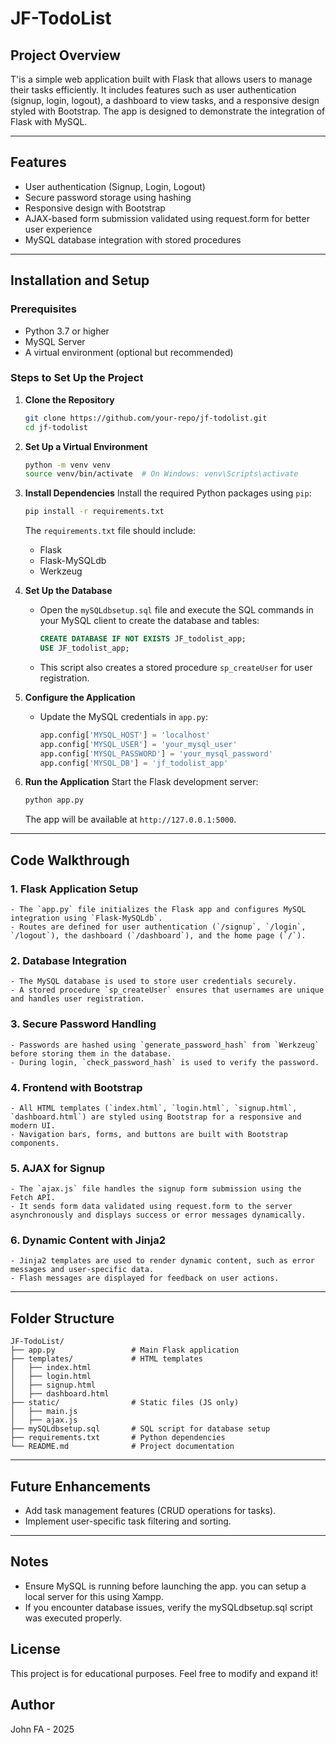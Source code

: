 # JF-TodoList

## Project Overview

T'is a simple web application built with Flask that allows users to manage their tasks efficiently. It includes features such as user authentication (signup, login, logout), a dashboard to view tasks, and a responsive design styled with Bootstrap. The app is designed to demonstrate the integration of Flask with MySQL.

---

## Features

- User authentication (Signup, Login, Logout)
- Secure password storage using hashing
- Responsive design with Bootstrap
- AJAX-based form submission validated using request.form for better user experience
- MySQL database integration with stored procedures

---

## Installation and Setup

### Prerequisites

- Python 3.7 or higher
- MySQL Server
- A virtual environment (optional but recommended)

### Steps to Set Up the Project

1. **Clone the Repository**
    ```bash
    git clone https://github.com/your-repo/jf-todolist.git
    cd jf-todolist
    ```

2. **Set Up a Virtual Environment**
    ```bash
    python -m venv venv
    source venv/bin/activate  # On Windows: venv\Scripts\activate
    ```

3. **Install Dependencies**
    Install the required Python packages using `pip`:
    ```bash
    pip install -r requirements.txt
    ```
    The `requirements.txt` file should include:
    - Flask
    - Flask-MySQLdb
    - Werkzeug

4. **Set Up the Database**
    - Open the `mySQLdbsetup.sql` file and execute the SQL commands in your MySQL client to create the database and tables:
      ```sql
      CREATE DATABASE IF NOT EXISTS JF_todolist_app;
      USE JF_todolist_app;
      ```
    - This script also creates a stored procedure `sp_createUser` for user registration.

5. **Configure the Application**
    - Update the MySQL credentials in `app.py`:
      ```python
      app.config['MYSQL_HOST'] = 'localhost'
      app.config['MYSQL_USER'] = 'your_mysql_user'
      app.config['MYSQL_PASSWORD'] = 'your_mysql_password'
      app.config['MYSQL_DB'] = 'jf_todolist_app'
      ```

6. **Run the Application**
    Start the Flask development server:
    ```bash
    python app.py
    ```
    The app will be available at `http://127.0.0.1:5000`.

---

## Code Walkthrough

### 1. **Flask Application Setup**
    - The `app.py` file initializes the Flask app and configures MySQL integration using `Flask-MySQLdb`.
    - Routes are defined for user authentication (`/signup`, `/login`, `/logout`), the dashboard (`/dashboard`), and the home page (`/`).

### 2. **Database Integration**
    - The MySQL database is used to store user credentials securely.
    - A stored procedure `sp_createUser` ensures that usernames are unique and handles user registration.

### 3. **Secure Password Handling**
    - Passwords are hashed using `generate_password_hash` from `Werkzeug` before storing them in the database.
    - During login, `check_password_hash` is used to verify the password.

### 4. **Frontend with Bootstrap**
    - All HTML templates (`index.html`, `login.html`, `signup.html`, `dashboard.html`) are styled using Bootstrap for a responsive and modern UI.
    - Navigation bars, forms, and buttons are built with Bootstrap components.

### 5. **AJAX for Signup**
    - The `ajax.js` file handles the signup form submission using the Fetch API.
    - It sends form data validated using request.form to the server asynchronously and displays success or error messages dynamically.

### 6. **Dynamic Content with Jinja2**
    - Jinja2 templates are used to render dynamic content, such as error messages and user-specific data.
    - Flash messages are displayed for feedback on user actions.

---

## Folder Structure

```
JF-TodoList/
├── app.py                 # Main Flask application
├── templates/             # HTML templates
│   ├── index.html
│   ├── login.html
│   ├── signup.html
│   ├── dashboard.html
├── static/                # Static files (JS only)
│   ├── main.js
│   ├── ajax.js
├── mySQLdbsetup.sql       # SQL script for database setup
├── requirements.txt       # Python dependencies
└── README.md              # Project documentation
```

---

## Future Enhancements

- Add task management features (CRUD operations for tasks).
- Implement user-specific task filtering and sorting.

---

## Notes

- Ensure MySQL is running before launching the app. you can setup a local server for this using Xampp.
- If you encounter database issues, verify the mySQLdbsetup.sql script was executed properly.

## License

This project is for educational purposes. Feel free to modify and expand it!

## Author

John FA - 2025
